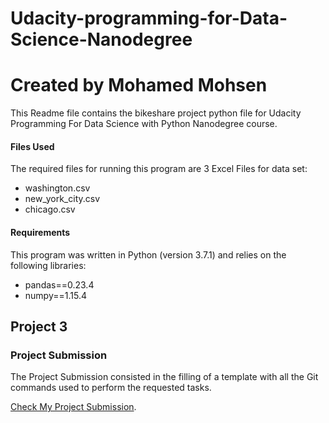 # Udacity-programming-for-Data-Science-Nanodegree

# Created by Mohamed Mohsen

This Readme file contains the bikeshare project python file for Udacity Programming For Data Science with Python Nanodegree course.

#### Files Used

The required files for running this program are 3 Excel Files for data set: 

* washington.csv
* new_york_city.csv
* chicago.csv

#### Requirements
This program was written in Python (version 3.7.1) and relies on the following libraries:

* pandas==0.23.4
* numpy==1.15.4

## Project 3


### Project Submission

The Project Submission consisted in the filling of a template with all the Git commands used to perform the requested tasks.

[Check My Project Submission](https://github.com/mohamed0128/programming-for-data-science-nanodegree/blob/main/Git%20Commands%20Documentation.pdf).

